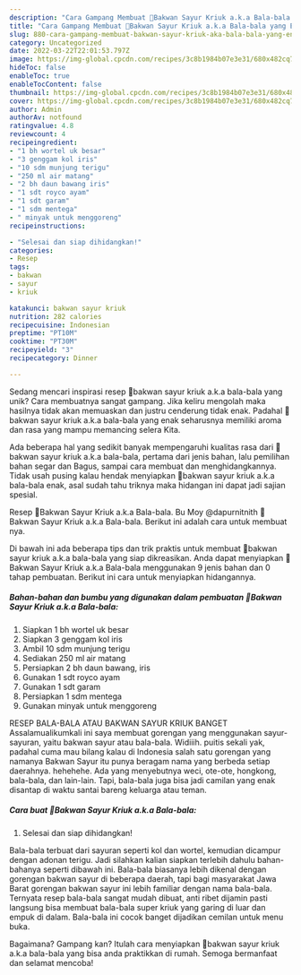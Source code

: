 ```yaml
---
description: "Cara Gampang Membuat 🍥Bakwan Sayur Kriuk a.k.a Bala-bala yang Enak"
title: "Cara Gampang Membuat 🍥Bakwan Sayur Kriuk a.k.a Bala-bala yang Enak"
slug: 880-cara-gampang-membuat-bakwan-sayur-kriuk-aka-bala-bala-yang-enak
category: Uncategorized
date: 2022-03-22T22:01:53.797Z
image: https://img-global.cpcdn.com/recipes/3c8b1984b07e3e31/680x482cq70/bakwan-sayur-kriuk-aka-bala-bala-foto-resep-utama.jpg
hideToc: false
enableToc: true
enableTocContent: false
thumbnail: https://img-global.cpcdn.com/recipes/3c8b1984b07e3e31/680x482cq70/bakwan-sayur-kriuk-aka-bala-bala-foto-resep-utama.jpg
cover: https://img-global.cpcdn.com/recipes/3c8b1984b07e3e31/680x482cq70/bakwan-sayur-kriuk-aka-bala-bala-foto-resep-utama.jpg
author: Admin
authorAv: notfound
ratingvalue: 4.8
reviewcount: 4
recipeingredient:
- "1 bh wortel uk besar"
- "3 genggam kol iris"
- "10 sdm munjung terigu"
- "250 ml air matang"
- "2 bh daun bawang iris"
- "1 sdt royco ayam"
- "1 sdt garam"
- "1 sdm mentega"
- " minyak untuk menggoreng"
recipeinstructions:

- "Selesai dan siap dihidangkan!"
categories:
- Resep
tags:
- bakwan
- sayur
- kriuk

katakunci: bakwan sayur kriuk 
nutrition: 282 calories
recipecuisine: Indonesian
preptime: "PT10M"
cooktime: "PT30M"
recipeyield: "3"
recipecategory: Dinner

---
```





Sedang mencari inspirasi resep 🍥bakwan sayur kriuk a.k.a bala-bala yang unik? Cara membuatnya sangat gampang. Jika keliru mengolah maka hasilnya tidak akan memuaskan dan justru cenderung tidak enak. Padahal 🍥bakwan sayur kriuk a.k.a bala-bala yang enak seharusnya memiliki aroma dan rasa yang mampu memancing selera Kita.





Ada beberapa hal yang sedikit banyak mempengaruhi kualitas rasa dari 🍥bakwan sayur kriuk a.k.a bala-bala, pertama dari jenis bahan, lalu pemilihan bahan segar dan Bagus, sampai cara membuat dan menghidangkannya. Tidak usah pusing kalau hendak menyiapkan 🍥bakwan sayur kriuk a.k.a bala-bala enak,      asal sudah tahu triknya maka hidangan ini dapat jadi sajian spesial.














Resep 🍥Bakwan Sayur Kriuk a.k.a Bala-bala. Bu Moy @dapurnitnith 🍥Bakwan Sayur Kriuk a.k.a Bala-bala. Berikut ini adalah cara untuk membuat nya.






Di bawah ini ada beberapa tips dan trik praktis untuk membuat 🍥bakwan sayur kriuk a.k.a bala-bala yang siap dikreasikan. Anda dapat menyiapkan 🍥Bakwan Sayur Kriuk a.k.a Bala-bala menggunakan 9 jenis bahan dan 0 tahap pembuatan. Berikut ini cara untuk menyiapkan hidangannya.

<!--inarticleads1-->

##### Bahan-bahan dan bumbu yang digunakan dalam pembuatan 🍥Bakwan Sayur Kriuk a.k.a Bala-bala:

1. Siapkan 1 bh wortel uk besar
1. Siapkan 3 genggam kol iris
1. Ambil 10 sdm munjung terigu
1. Sediakan 250 ml air matang
1. Persiapkan 2 bh daun bawang, iris
1. Gunakan 1 sdt royco ayam
1. Gunakan 1 sdt garam
1. Persiapkan 1 sdm mentega
1. Gunakan  minyak untuk menggoreng


RESEP BALA-BALA ATAU BAKWAN SAYUR KRIUK BANGET Assalamualikumkali ini saya membuat gorengan yang menggunakan sayur-sayuran, yaitu bakwan sayur atau bala-bala. Widiiih. puitis sekali yak, padahal cuma mau bilang kalau di Indonesia salah satu gorengan yang namanya Bakwan Sayur itu punya beragam nama yang berbeda setiap daerahnya. hehehehe. Ada yang menyebutnya weci, ote-ote, hongkong, bala-bala, dan lain-lain. Tapi, bala-bala juga bisa jadi camilan yang enak disantap di waktu santai bareng keluarga atau teman. 

<!--inarticleads2-->

##### Cara buat 🍥Bakwan Sayur Kriuk a.k.a Bala-bala:


1. Selesai dan siap dihidangkan!

Bala-bala terbuat dari sayuran seperti kol dan wortel, kemudian dicampur dengan adonan terigu. Jadi silahkan kalian siapkan terlebih dahulu bahan-bahanya seperti dibawah ini. Bala-bala biasanya lebih dikenal dengan gorengan bakwan sayur di beberapa daerah, tapi bagi masyarakat Jawa Barat gorengan bakwan sayur ini lebih familiar dengan nama bala-bala. Ternyata resep bala-bala sangat mudah dibuat, anti ribet dijamin pasti langsung bisa membuat bala-bala super kriuk yang garing di luar dan empuk di dalam. Bala-bala ini cocok banget dijadikan cemilan untuk menu buka. 

Bagaimana? Gampang kan? Itulah cara menyiapkan 🍥bakwan sayur kriuk a.k.a bala-bala yang bisa anda praktikkan di rumah. Semoga bermanfaat dan selamat mencoba!
